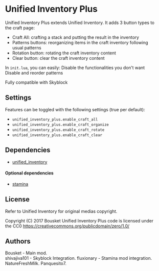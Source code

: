 # Unified Inventory Plus
Unified Inventory Plus extends Unified Inventory.
It adds 3 button types to the craft page:
- Craft All: crafting a stack and putting the result in the inventory
- Patterns buttons: reorganizing items in the craft inventory following usual patterns
- Rotation button: rotating the craft inventory content
- Clear button: clear the craft inventory content

In `init.lua`, you can easily:
Disable the functionalities you don't want
Disable and reorder patterns

Fully compatible with Skyblock

## Settings
Features can be toggled with the following settings (true per default):
* `unified_inventory_plus.enable_craft_all`
* `unified_inventory_plus.enable_craft_organize`
* `unified_inventory_plus.enable_craft_rotate`
* `unified_inventory_plus.enable_craft_clear`

## Dependencies
- [unified_inventory](https://github.com/minetest-mods/unified_inventory)
#### Optional dependencies
- [stamina](https://github.com/minetest-mods/stamina)


## License
Refer to Unified Inventory for original medias copyright.

Copyright (C) 2017 Bousket
Unified Inventory Plus code is licensed under the CC0
https://creativecommons.org/publicdomain/zero/1.0/

## Authors
Bousket - Main mod.  
shivajiva101 - Skyblock Integration.
fluxionary - Stamina mod integration.
NatureFreshMilk.
Panquesito7.
